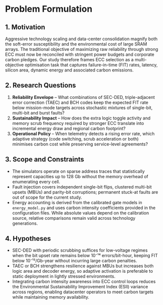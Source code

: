 # Problem Formulation

## 1. Motivation
Aggressive technology scaling and data-center consolidation magnify both the
soft-error susceptibility and the environmental cost of large SRAM arrays.  The
traditional objective of maximizing raw reliability through strong ECC must now
be reconciled with stringent power budgets and corporate carbon pledges.  Our
study therefore frames ECC selection as a multi-objective optimisation task that
captures failure-in-time (FIT) rates, latency, silicon area, dynamic energy and
associated carbon emissions.

## 2. Research Questions
1. **Reliability Envelope** – What combinations of SEC-DED, triple-adjacent
   error correction (TAEC) and BCH codes keep the expected FIT rate below
   mission-mode targets across stochastic mixtures of single-bit, multi-bit and
   burst faults?
2. **Sustainability Impact** – How does the extra logic toggle activity and
   memory scrub frequency required by stronger ECC translate into incremental
   energy draw and regional carbon footprint?
3. **Operational Policy** – When telemetry detects a rising error rate, which
   adaptive strategy (code switching, scrub acceleration or both) minimises
   carbon cost while preserving service-level agreements?

## 3. Scope and Constraints
- The simulators operate on sparse address traces that statistically represent
  capacities up to 128 Gb without the memory overhead of enumerating every cell.
- Fault injection covers independent single-bit flips, clustered multi-bit
  upsets (MBUs) and parity-bit corruptions; permanent stuck-at faults are out of
  scope for the current study.
- Energy accounting is derived from the calibrated gate models in
  `energy_model.py` and uses carbon intensity coefficients provided in the
  configuration files.  While absolute values depend on the calibration source,
  relative comparisons remain valid across technology generations.

## 4. Hypotheses
- SEC-DED with periodic scrubbing suffices for low-voltage regimes when the bit
  upset rate remains below 10⁻¹⁴ errors/bit-hour, keeping FIT below
  10⁻¹²/Gb-year without incurring large carbon penalties.
- TAEC or BCH strengthens resilience against MBUs but increases both logic area
  and decoder energy, so adaptive activation is preferable to static deployment
  in lightly stressed environments.
- Integrating carbon intensity awareness into ECC control loops reduces the
  Environmental Sustainability Improvement Index (ESII) variance across regions,
  enabling datacenter operators to meet carbon targets while maintaining memory
  availability.
